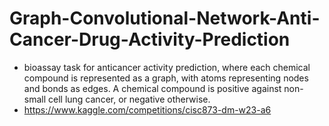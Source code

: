 # Graph-Convolutional-Network-Anti-Cancer-Drug-Activity-Prediction
- bioassay task for anticancer activity prediction, where each chemical compound is represented as a graph, with atoms representing nodes and bonds as edges. A chemical compound is positive against non-small cell lung cancer, or negative otherwise.
- https://www.kaggle.com/competitions/cisc873-dm-w23-a6
